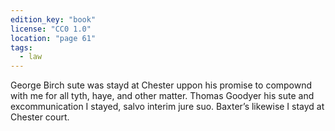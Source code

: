 ```yaml
---
edition_key: "book"
license: "CC0 1.0"
location: "page 61"
tags:
  - law
---
```

George Birch sute was stayd at Chester uppon
his promise to compownd with me for all tyth, haye, and other
matter. Thomas Goodyer his sute and excommunication I stayed,
salvo interim jure suo. Baxter’s likewise I stayd at Chester
court.
